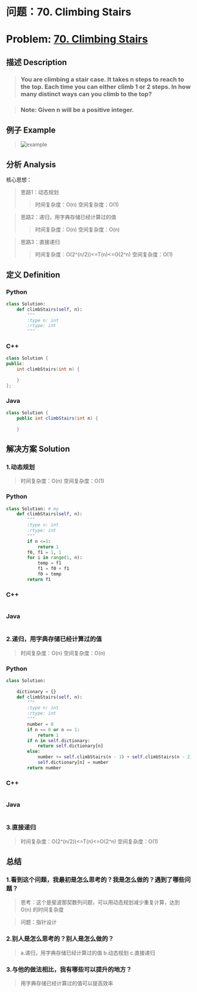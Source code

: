 
# 问题：70. Climbing Stairs
# Problem: [70. Climbing Stairs](https://leetcode.com/problems/climbing-stairs/description/)

## 描述 Description
> ### You are climbing a stair case. It takes n steps to reach to the top. Each time you can either climb 1 or 2 steps. In how many distinct ways can you climb to the top?

> ### Note: Given n will be a positive integer.

## 例子 Example

> ![example](https://github.com/Decalogue/AlgorithmMap/blob/master/img/leetcode/70.png "example")

## 分析 Analysis

核心思想：
> 思路1：动态规划
>> 时间复杂度：O(n)
>> 空间复杂度：O(1)

> 思路2：递归，用字典存储已经计算过的值
>> 时间复杂度：O(n)
>> 空间复杂度：O(n)

> 思路3：直接递归
>> 时间复杂度：O(2^(n/2))<=T(n)<=O(2^n)
>> 空间复杂度：O(1)

## 定义 Definition

### Python


```python
class Solution:
    def climbStairs(self, n):
        """
        :type n: int
        :rtype: int
        """
```

### C++

```c++
class Solution {
public:
    int climbStairs(int n) {
        
    }
};
```

### Java

```java
class Solution {
    public int climbStairs(int n) {
        
    }
```

## 解决方案 Solution

### 1.动态规划

> 时间复杂度：O(n)
> 空间复杂度：O(1)

### Python


```python
class Solution: # my
    def climbStairs(self, n):
        """
        :type n: int
        :rtype: int
        """
        if n <=1:
            return 1
        f0, f1 = 1, 1
        for i in range(1, n):
            temp = f1
            f1 = f0 + f1
            f0 = temp
        return f1
```

### C++

```c++

```

### Java

```java

```

### 2.递归，用字典存储已经计算过的值

> 时间复杂度：O(n)
> 空间复杂度：O(n)

### Python


```python
class Solution:
    
    dictionary = {}
    def climbStairs(self, n):
        """
        :type n: int
        :rtype: int
        """
        number = 0
        if n == 0 or n == 1:
            return 1
        if n in self.dictionary:
            return self.dictionary[n]
        else:
            number += self.climbStairs(n - 1) + self.climbStairs(n - 2)
            self.dictionary[n] = number
        return number
```

### C++

```c++

```

### Java

```Java

```

### 3.直接递归

> 时间复杂度：O(2^(n/2))<=T(n)<=O(2^n)
> 空间复杂度：O(1)

## 总结

### 1.看到这个问题，我最初是怎么思考的？我是怎么做的？遇到了哪些问题？
> 思考：这个是斐波那契数列问题，可以用动态规划减少重复计算，达到 O(n) 的时间复杂度

> 问题：指针设计

### 2.别人是怎么思考的？别人是怎么做的？
> a.递归，用字典存储已经计算过的值 b.动态规划 c.直接递归

### 3.与他的做法相比，我有哪些可以提升的地方？
> 用字典存储已经计算过的值可以提高效率


```python

```
